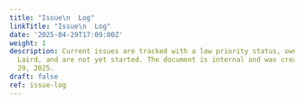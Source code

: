```yaml
---
title: "Issue\n  Log"
linkTitle: "Issue\n  Log"
date: '2025-04-29T17:09:00Z'
weight: 1
description: Current issues are tracked with a low priority status, owned by Ryan
  Laird, and are not yet started. The document is internal and was created on April
  29, 2025.
draft: false
ref: issue-log
---
```


